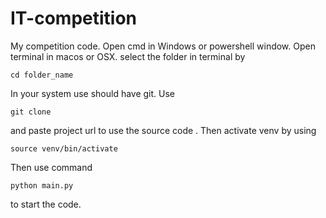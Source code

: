 # IT-competition
My competition code.
Open cmd in Windows or powershell window.
Open terminal in macos or OSX.
select the folder in terminal by 
```
cd folder_name
```
In your system use should have git.
Use 
```
git clone
```
and paste project url to use the source code .
Then activate venv by using 
```
source venv/bin/activate
```
Then use command 
```
python main.py
```
to start the code.
